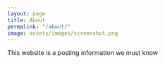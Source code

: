 ```yaml
---
layout: page
title: About
permalink: "/about/"
image: assets/images/screenshot.png
---
```


This website is a posting information we must know

